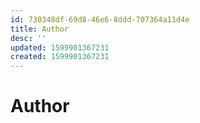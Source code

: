 ```yaml
---
id: 730348df-69d8-46e6-8ddd-707364a11d4e
title: Author
desc: ''
updated: 1599901367231
created: 1599901367231
---
```

# Author
